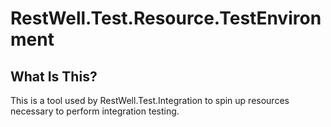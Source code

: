 # RestWell.Test.Resource.TestEnvironment
## What Is This?
This is a tool used by RestWell.Test.Integration to spin up resources necessary to perform integration testing.
